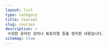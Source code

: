 ```yaml
---
layout: list
type: category
title: Courses
slug: courses
description: >
 수강한 온라인 강의나 튜토리얼 등을 정리한 내용입니다.
sitemap: true
---
```

